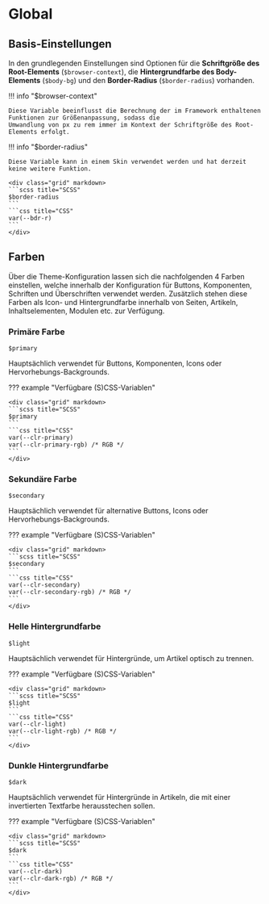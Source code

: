 # Global

## Basis-Einstellungen

In den grundlegenden Einstellungen sind Optionen für die **Schriftgröße des Root-Elements** (`$browser-context`), die
**Hintergrundfarbe des Body-Elements** (`$body-bg`) und den **Border-Radius** (`$border-radius`) vorhanden.

!!! info "$browser-context"

    Diese Variable beeinflusst die Berechnung der im Framework enthaltenen Funktionen zur Größenanpassung, sodass die
    Umwandlung von px zu rem immer im Kontext der Schriftgröße des Root-Elements erfolgt.

!!! info "$border-radius"

    Diese Variable kann in einem Skin verwendet werden und hat derzeit keine weitere Funktion.

    <div class="grid" markdown>
    ```scss title="SCSS"
    $border-radius
    ```
    ```css title="CSS"
    var(--bdr-r)
    ```
    </div>

## Farben

Über die Theme-Konfiguration lassen sich die nachfolgenden 4 Farben einstellen, welche innerhalb der Konfiguration für
Buttons, Komponenten, Schriften und Überschriften verwendet werden. Zusätzlich stehen diese Farben als Icon- und
Hintergrundfarbe innerhalb von Seiten, Artikeln, Inhaltselementen, Modulen etc. zur Verfügung.

### Primäre Farbe

`$primary`

Hauptsächlich verwendet für Buttons, Komponenten, Icons oder Hervorhebungs-Backgrounds.

??? example "Verfügbare (S)CSS-Variablen"

    <div class="grid" markdown>
    ```scss title="SCSS"
    $primary
    ```
    ```css title="CSS"
    var(--clr-primary)
    var(--clr-primary-rgb) /* RGB */
    ```
    </div>

### Sekundäre Farbe

`$secondary`

Hauptsächlich verwendet für alternative Buttons, Icons oder Hervorhebungs-Backgrounds.

??? example "Verfügbare (S)CSS-Variablen"

    <div class="grid" markdown>
    ```scss title="SCSS"
    $secondary
    ```
    ```css title="CSS"
    var(--clr-secondary)
    var(--clr-secondary-rgb) /* RGB */
    ```
    </div>

### Helle Hintergrundfarbe

`$light`

Hauptsächlich verwendet für Hintergründe, um Artikel optisch zu trennen.

??? example "Verfügbare (S)CSS-Variablen"

    <div class="grid" markdown>
    ```scss title="SCSS"
    $light
    ```
    ```css title="CSS"
    var(--clr-light)
    var(--clr-light-rgb) /* RGB */
    ```
    </div>

### Dunkle Hintergrundfarbe

`$dark`

Hauptsächlich verwendet für Hintergründe in Artikeln, die mit einer invertierten Textfarbe herausstechen sollen.

??? example "Verfügbare (S)CSS-Variablen"

    <div class="grid" markdown>
    ```scss title="SCSS"
    $dark
    ```
    ```css title="CSS"
    var(--clr-dark)
    var(--clr-dark-rgb) /* RGB */
    ```
    </div>
